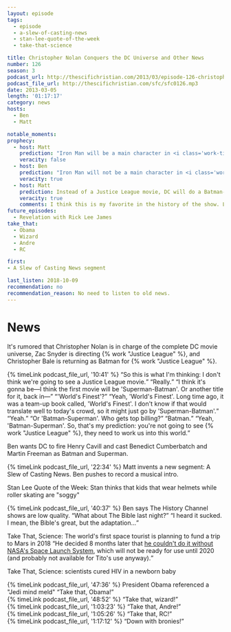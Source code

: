 ```yaml
---
layout: episode
tags:
  - episode
  - a-slew-of-casting-news
  - stan-lee-quote-of-the-week
  - take-that-science

title: Christopher Nolan Conquers the DC Universe and Other News
number: 126
season: 3
podcast_url: http://thescifichristian.com/2013/03/episode-126-christopher-nolan-conquers-the-dc-universe-and-other-news/
podcast_file_url: http://thescifichristian.com/sfc/sfc0126.mp3
date: 2013-03-05
length: '01:17:17'
category: news
hosts:
  - Ben
  - Matt

notable_moments:
prophecy:
  - host: Matt
    prediction: "Iron Man will be a main character in <i class='work-title'>Guardians of the Galaxy</i>"
    veracity: false
  - host: Ben
    prediction: "Iron Man will not be a main character in <i class='work-title'>Guardians of the Galaxy</i>"
    veracity: true
  - host: Matt
    prediction: Instead of a Justice League movie, DC will do a Batman-Superman movie next.
    veracity: true
    comments: I think this is my favorite in the history of the show. Listen to the clip for this one.
future_episodes:
  - Revelation with Rick Lee James
take_that:
  - Obama
  - Wizard
  - Andre
  - RC

first:
- A Slew of Casting News segment

last_listen: 2018-10-09
recommendation: no
recommendation_reason: No need to listen to old news.
---
```


# News
It's rumored that Christopher Nolan is in charge of the complete DC movie universe, Zac Snyder is directing {% work "Justice League" %}, and Christopher Bale is returning as Batman for {% work "Justice League" %}. 

<div class="quote">
  {% timeLink podcast_file_url, '10:41' %}
  <q class="matt">So this is what I'm thinking: I don't think we're going to see a Justice League movie.</q>
  <q class="ben">Really.</q>
  <q class="matt">I think it's gonna be—I think the first movie will be 'Superman-Batman'. Or another title for it, back in—</q>
  <q class="ben">'World's Finest'?</q>
  <q class="matt">Yeah, 'World's Finest'. Long time ago, it was a team-up book called, 'World's Finest'. I don't know if that would translate well to today's crowd, so it might just go by 'Superman-Batman'.</q>
  <q class="ben">Yeah.</q>
  <q class="matt">Or 'Batman-Superman'. Who gets top billing?</q>
  <q class="ben">Batman.</q>
  <q class="matt">Yeah, 'Batman-Superman'. So, that's my prediction: you're not going to see {% work "Justice League" %}, they need to work us into this world.</q>
</div>

Ben wants DC to fire Henry Cavill and cast Benedict Cumberbatch and Martin Freeman as Batman and Superman.

{% timeLink podcast_file_url, '22:34' %} Matt invents a new segment: A Slew of Casting News. Ben pushes to record a musical intro.

Stan Lee Quote of the Week: Stan thinks that kids that wear helmets while roller skating are "soggy"

<div class="quote">
  {% timeLink podcast_file_url, '40:37' %}
  <span class="quote-context is-size-6">Ben says The History Channel shows are low quality.</span>
  <q class="matt">What about The Bible last night?</q>
  <q class="ben">I heard it sucked. I mean, the Bible's great, but the adaptation...</q>
</div>

Take That, Science: The world's first space tourist is planning to fund a trip to Mars in 2018 <q class="archivist inline">He decided 8 months later that <a href="https://www.newscientist.com/article/dn24633-ambitious-mars-joy-ride-cannot-succeed-without-nasa/">he couldn't do it without NASA's Space Launch System</a>, which will not be ready for use until 2020 (and probably not available for Tito's use anyway).</q>

Take That, Science: scientists cured HIV in a newborn baby

<div class="quote">
  {% timeLink podcast_file_url, '47:36' %}
  <span class="quote-context is-size-6">President Obama referenced a "Jedi mind meld"</span>
  <q class="ben">Take that, Obama!</q>
</div>

<div class="quote">
  {% timeLink podcast_file_url, '48:52' %}
  <q class="ben">Take that, wizard!</q>
</div>

<div class="quote">
  {% timeLink podcast_file_url, '1:03:23' %}
  <q class="ben">Take that, Andre!</q>
</div>

<div class="quote">
  {% timeLink podcast_file_url, '1:05:26' %}
  <q class="ben">Take that, RC!</q>
</div>

<div class="quote">
  {% timeLink podcast_file_url, '1:17:12' %}
  <q class="ben">Down with bronies!</q>
</div>